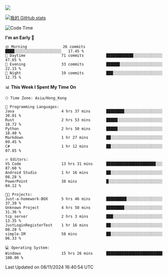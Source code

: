 <img align="center" src="https://readme-typing-svg.demolab.com/?font=Fira+Code&pause=1000&random=true&width=435&lines=%E2%9D%A4+Hello!+%E2%9D%A4;Welcome+to+my+Github+Profile~;I%27m+a+student+from+SCNU+%26+UoA" />

[![我的 GitHub stats](https://github-readme-stats.vercel.app/api?username=AptS-1547&show_icons=true&theme=ambient_gradient)](https://github.com/anuraghazra/github-readme-stats)

<!--START_SECTION:waka-->
![Code Time](http://img.shields.io/badge/Code%20Time-44%20hrs-blue)

**I'm an Early 🐤** 

```text
🌞 Morning                26 commits          ████░░░░░░░░░░░░░░░░░░░░░   17.45 % 
🌆 Daytime                71 commits          ████████████░░░░░░░░░░░░░   47.65 % 
🌃 Evening                33 commits          ██████░░░░░░░░░░░░░░░░░░░   22.15 % 
🌙 Night                  19 commits          ███░░░░░░░░░░░░░░░░░░░░░░   12.75 % 
```


📊 **This Week I Spent My Time On** 

```text
🕑︎ Time Zone: Asia/Hong_Kong

💬 Programming Languages: 
Java                     4 hrs 37 mins       ████████░░░░░░░░░░░░░░░░░   30.01 % 
Rust                     2 hrs 53 mins       █████░░░░░░░░░░░░░░░░░░░░   18.72 % 
Python                   2 hrs 50 mins       █████░░░░░░░░░░░░░░░░░░░░   18.40 % 
Markdown                 1 hr 27 mins        ██░░░░░░░░░░░░░░░░░░░░░░░   09.45 % 
C#                       1 hr 12 mins        ██░░░░░░░░░░░░░░░░░░░░░░░   07.85 % 

🔥 Editors: 
VS Code                  13 hrs 31 mins      ██████████████████████░░░   87.60 % 
Android Studio           1 hr 16 mins        ██░░░░░░░░░░░░░░░░░░░░░░░   08.28 % 
PowerPoint               38 mins             █░░░░░░░░░░░░░░░░░░░░░░░░   04.12 % 

🐱‍💻 Projects: 
Just-a-homework-BOX      5 hrs 46 mins       █████████░░░░░░░░░░░░░░░░   37.39 % 
Unknown Project          4 hrs 50 mins       ████████░░░░░░░░░░░░░░░░░   31.36 % 
tcp_server               2 hrs 3 mins        ███░░░░░░░░░░░░░░░░░░░░░░   13.35 % 
JustLoginRegisterTest    1 hr 16 mins        ██░░░░░░░░░░░░░░░░░░░░░░░   08.28 % 
simple-IM                58 mins             ██░░░░░░░░░░░░░░░░░░░░░░░   06.33 % 

💻 Operating System: 
Windows                  15 hrs 26 mins      █████████████████████████   100.00 % 
```


 Last Updated on 08/11/2024 16:40:54 UTC
<!--END_SECTION:waka-->